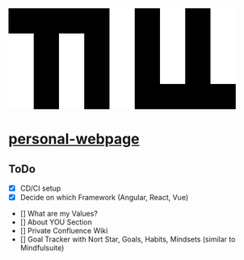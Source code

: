 <img src="./images/logo.png" alt="logo" height="200"/>

# [personal-webpage](https://TillStuder.ch/)

## ToDo

- [X] CD/CI setup
- [X] Decide on which Framework (Angular, React, Vue)
- [] What are my Values?
- [] About YOU Section
- [] Private Confluence Wiki
- [] Goal Tracker with Nort Star, Goals, Habits, Mindsets (similar to Mindfulsuite) 
